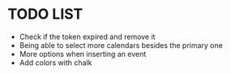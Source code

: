 # TODO LIST
- Check if the token expired and remove it
- Being able to select more calendars besides the primary one
- More options when inserting an event
- Add colors with chalk
